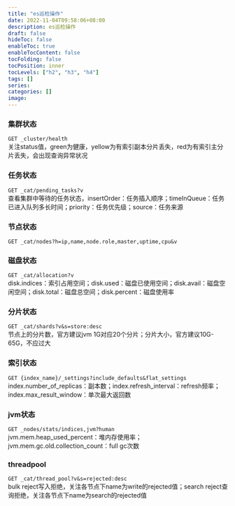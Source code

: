```yaml
---
title: "es巡检操作"
date: 2022-11-04T09:58:06+08:00
description: es巡检操作
draft: false
hideToc: false
enableToc: true
enableTocContent: false
tocFolding: false
tocPosition: inner
tocLevels: ["h2", "h3", "h4"]
tags: []
series:
categories: []
image:
---
```

### 集群状态
`GET _cluster/health`  
关注status值，green为健康，yellow为有索引副本分片丢失，red为有索引主分片丢失，会出现查询异常状况
### 任务状态
`GET _cat/pending_tasks?v`  
查看集群中等待的任务状态，insertOrder：任务插入顺序；timeInQueue：任务已进入队列多长时间；priority：任务优先级；source：任务来源
### 节点状态
`GET _cat/nodes?h=ip,name,node.role,master,uptime,cpu&v`
### 磁盘状态
`GET _cat/allocation?v`  
disk.indices：索引占用空间；disk.used：磁盘已使用空间；disk.avail：磁盘空闲空间；disk.total：磁盘总空间；disk.percent：磁盘使用率
### 分片状态
`GET _cat/shards?v&s=store:desc`  
节点上的分片数，官方建议jvm 1G对应20个分片；分片大小，官方建议10G-65G，不应过大
### 索引状态
`GET {index_name}/_settings?include_defaults&flat_settings`  
index.number_of_replicas：副本数；index.refresh_interval：refresh频率；index.max_result_window：单次最大返回数
### jvm状态
`GET _nodes/stats/indices,jvm?human`  
jvm.mem.heap_used_percent：堆内存使用率；jvm.mem.gc.old.collection_count：full gc次数
### threadpool
`GET _cat/thread_pool?v&s=rejected:desc`  
bulk reject写入拒绝，关注各节点下name为write的rejected值；search reject查询拒绝，关注各节点下name为search的rejected值